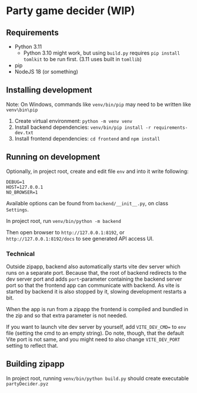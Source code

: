 # Party game decider (WIP)

## Requirements

- Python 3.11
  - Python 3.10 might work, but using `build.py` requires `pip install tomlkit` to be run first.
    (3.11 uses built in `tomllib`)
- pip
- NodeJS 18 (or something)


## Installing development

Note: On Windows, commands like `venv/bin/pip` may need to be written like `venv\bin\pip`

1. Create virtual environment: `python -m venv venv`
2. Install backend dependencies: `venv/bin/pip install -r requirements-dev.txt`
3. Install frontend dependencies: `cd frontend` and `npm install`

## Running on development

Optionally, in project root, create and edit file `env` and into it write following:

    DEBUG=1
    HOST=127.0.0.1
    NO_BROWSER=1

Available options can be found from `backend/__init__.py`, on class `Settings`.

In project root, run `venv/bin/python -m backend`

Then open browser to `http://127.0.0.1:8192`, or `http://127.0.0.1:8192/docs` to see generated API access UI.

### Technical

Outside zipapp, backend also automatically starts vite dev server which runs on a separate port.
Because that, the root of backend redirects to the dev server port and adds `port`-parameter containing
the backend server port so that the frontend app can communicate with backend.
As vite is started by backend it is also stopped by it, slowing development restarts a bit.

When the app is run from a zipapp the frontend is compiled and bundled in the zip and so that extra parameter is not needed.

If you want to launch vite dev server by yourself, add `VITE_DEV_CMD=` to `env` file (setting the cmd to an empty string).
Do note, though, that the default Vite port is not same, and you might need to also change `VITE_DEV_PORT` setting to reflect that.


## Building zipapp

In project root, running `venv/bin/python build.py` should create executable `partyDecider.pyz`
